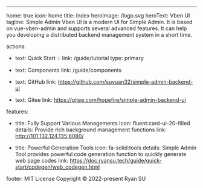 ---

home: true
icon: home
title: Index
heroImage: /logo.svg
heroText: Vben UI
tagline: Simple Admin Vben UI is a modern UI for Simple Admin. It is based on vue-vben-admin and supports several advanced features. It can help you developing a distributed backend management system in a short time.

actions:

- text: Quick Start 💡
  link: /guide/tutorial
  type: primary

- text: Components
  link: /guide/components

- text: GitHub
  link: https://github.com/suyuan32/simple-admin-backend-ui

- text: Gitee
  link: https://gitee.com/hopefire/simple-admin-backend-ui

features:

- title: Fully Support Various Managements
  icon: fluent:card-ui-20-filled
  details: Provide rich background management functions
  link: http://101.132.124.135:8080/

- title: Powerful Generation Tools
  icon: fa-solid:tools
  details: Simple Admin Tool provides powerful code generation function to quickly generate web page codes
  link: https://doc.ryansu.tech/guide/quick-start/codegen/web_codegen.html

footer: MIT License Copyright © 2022-present Ryan SU
